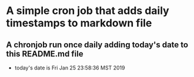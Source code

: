 A simple cron job that adds daily timestamps to markdown file
============================================================
## A chronjob run once daily adding today's date to this README.md file
* today's date is Fri Jan 25 23:58:36 MST 2019
